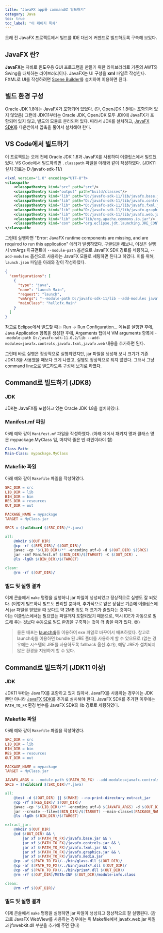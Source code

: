 ```yaml
---
title: "JavaFX app를 command로 빌드하기"
category: Java
toc: true
toc_label: "이 페이지 목차"
---
```


오래 전 JavaFX 프로젝트에서 빌드를 IDE 대신에 커맨드로 빌드하도록 구축해 보았다.

## JavaFX 란?
**JavaFX**는 자바로 윈도우용 GUI 프로그램을 만들기 위한 라이브러리로 기존의 AWT와 Swing을 대체하는 라이브러리이다. JavaFX는 UI 구성을 **xml** 파일로 작성한다. FXML로 UI를 작성하려면 [Scene Builder](https://gluonhq.com/products/scene-builder/)를 설치하여 이용하면 된다.

## 빌드 환경 구성
Oracle JDK 1.8에는 JavaFX가 포함되어 있었다. (단, OpenJDK 1.8에는 포함되어 있지 않았음) 그런데 JDK11부터는 Oracle JDK, OpenJDK 모두 JDK에 JavaFX가 포함되어 있지 않고, 별도의 모듈로 분리되어 있다.
따라서 JDK를 설치하고, [JavaFX SDK](https://gluonhq.com/products/javafx/)를 다운받아서 압축을 풀어서 설치해야 한다.

## VS Code에서 빌드하기
이 프로젝트는 오래 전에 Oracle JDK 1.8과 JavaFX를 사용하여 이클립스에서 빌드했었다. VS Code에서 빌드하려면 `.classpath` 파일을 아래와 같이 작성하였다. (JDK11 설치 경로는 D:/javafx-sdk-11/)
```xml
<?xml version="1.0" encoding="UTF-8"?>
<classpath>
    <classpathentry kind="src" path="src"/>
    <classpathentry kind="output" path="build/classes"/>
    <classpathentry kind="lib" path="D:/javafx-sdk-11/lib/javafx.base.jar"/>
    <classpathentry kind="lib" path="D:/javafx-sdk-11/lib/javafx.controls.jar"/>
    <classpathentry kind="lib" path="D:/javafx-sdk-11/lib/javafx.fxml.jar"/>    
    <classpathentry kind="lib" path="D:/javafx-sdk-11/lib/javafx.graphics.jar"/>
    <classpathentry kind="lib" path="D:/javafx-sdk-11/lib/javafx.web.jar"/>
    <classpathentry kind="lib" path="lib/org.apache.commons.io.jar"/>
    <classpathentry kind="con" path="org.eclipse.jdt.launching.JRE_CONTAINER"/>
</classpath>
```

그런데 실행하면 "Error: JavaFX runtime components are missing, and are required to run this application" 에러가 발생하였다. 구글링을 해보니, 이것은 실행시 vmArgs 아규먼트에 `--module-path` 옵션으로 JavaFX SDK 경로를 세팅하고, `--add-modules` 옵션으로 사용하는 JavaFX 모듈로 세팅하면 된다고 하였다. 이를 위해, `launch.json` 파일을 아래와 같이 작성하였다.
```json
{
  "configurations": [
    {
      "type": "java",
      "name": "Launch Main",
      "request": "launch",
      "vmArgs": "--module-path D:/javafx-sdk-11/lib --add-modules javafx.controls,javafx.fxml,javafx.web",
      "mainClass": "hellofx.Main"
    }
  ]
}
```
참고로 Eclipse에서 빌드할 때는 Run -> Run Configuration… 메뉴를 실행한 후에, Java Application 항목을 생성한 후에, Argements 탭에서 VM arguments 항목에 `--module-path D:/javafx-sdk-11.0.2/lib --add-modules=javafx.controls,javafx.fxml,javafx.web` 내용을 추가하면 된다.

그런데 바로 실행은 정상적으로 실행되었지만, jar 파일을 생성해 보니 크기가 기존 JDK1.8을 사용했을 때보다 크게 나왔고, 실행도 정상적으로 되지 않았다. 그래서 그냥 command line으로 빌드하도록 구성해 보기로 하였다.

## Command로 빌드하기 (JDK8)

### JDK
JDK는 JavaFX를 포함하고 있는 Oracle JDK 1.8을 설치하였다.

### Manifest.mf 파일
아래 예와 같이 `Manifest.mf` 파일을 작성하였다. (아래 예에서 패키지 명과 클래스 명은 mypackage.MyClass 임, 마지막 줄은 빈 라인이라야 함)
```yaml
Class-Path: .
Main-Class: mypackage.MyClass

```

### Makefile 파일
아래 예와 같이 `Makefile` 파일을 작성하였다.
```makefile
SRC_DIR = src
LIB_DIR = lib
BIN_DIR = bin
RES_DIR = resources
OUT_DIR = out

PACKAGE_NAME = mypackage
TARGET = MyClass.jar

SRCS = $(wildcard $(SRC_DIR)/*.java)

all:
    @mkdir $(OUT_DIR)
    @cp -rf $(RES_DIR)/ $(OUT_DIR)/
    javac -cp "$(LIB_DIR)/*" -encoding utf-8 -d $(OUT_DIR) $(SRCS)
    jar -cmf Manifest.mf $(BIN_DIR)/$(TARGET) -C $(OUT_DIR) .
    @ls -lgGh $(BIN_DIR)/$(TARGET)

clean:
    @rm -rf $(OUT_DIR)/
```

### 빌드 및 실행 결과
이제 콘솔에서 `make` 명령을 실행하니 jar 파일이 생성되었고 정상적으로 실행도 잘 되었다. (이렇게 빌드하니 빌드도 편리할 뿐더러, 추가적으로 얻은 장점은 기존에 이클립스에서 jar 파일을 얻었을 때 보다도 약 2MB 정도 더 크기가 줄었다는 것이다.  
이는 이클립스에서는 필요없는 파일까지 포함되었기 때문으로, 역시 IDE가 자동으로 빌드해 주는 것보다 수동으로 빌드 환경을 구축하는 것이 더 좋을 때가 있다. 😉)  

> 물론 배포는 [launch4j](http://launch4j.sourceforge.net/)를 이용하여 exe 파일로 바꾸어서 배포하였다. 참고로 launch4j를 이용하면 bundle 된 JRE 폴더를 사용하게 할 수 있으므로 (없는 경우에는 시스템의 JRE를 사용하도록 fallback 옵션 추가), 해당 JRE가 설치되지 않은 환경을 지원하게 할 수 있다.

## Command로 빌드하기 (JDK11 이상)

### JDK
JDK11 부터는 JavaFX를 포함하고 있지 않아서, JavaFX를 사용하는 경우에는 JDK 뿐만 아니라 [JavaFX SDK](https://gluonhq.com/products/javafx/)를 추가로 설치해야 한다. JavaFX SDK를 추가한 이후에는 `PATH_TO_FX` 환경 변수를 JavaFX SDK의 lib 경로로 세팅하였다.

### Makefile 파일
아래 예와 같이 `Makefile` 파일을 작성하였다.
```makefile
SRC_DIR = src
LIB_DIR = lib
BIN_DIR = bin
RES_DIR = resources
OUT_DIR = out

PACKAGE_NAME = mypackage
TARGET = MyClass.jar

JAVAFX_ARGS = --module-path $(PATH_TO_FX) --add-modules=javafx.controls,javafx.fxml,javafx.media,javafx.web
SRCS = $(wildcard $(SRC_DIR)/*.java)

all:
    @test -d $(OUT_DIR) || $(MAKE) --no-print-directory extract_jar
    @cp -rf $(RES_DIR)/ $(OUT_DIR)/
    javac -cp "$(LIB_DIR)/*" -encoding utf-8 $(JAVAFX_ARGS) -d $(OUT_DIR) $(SRCS)
    jar --create --file=$(BIN_DIR)/$(TARGET) --main-class=$(PACKAGE_NAME).Launcher -C $(OUT_DIR) .
    @ls -lgGh $(BIN_DIR)/$(TARGET)

extract_jar:
    @mkdir $(OUT_DIR)
    @cd $(OUT_DIR) && \
        jar xf $(PATH_TO_FX)/javafx.base.jar && \
        jar xf $(PATH_TO_FX)/javafx.controls.jar && \
        jar xf $(PATH_TO_FX)/javafx.fxml.jar && \
        jar xf $(PATH_TO_FX)/javafx.graphics.jar && \
        jar xf $(PATH_TO_FX)/javafx.media.jar
    @cp -af $(PATH_TO_FX)/../bin/glass.dll $(OUT_DIR)/
    @cp -af $(PATH_TO_FX)/../bin/javafx*.dll $(OUT_DIR)/
    @cp -af $(PATH_TO_FX)/../bin/prism*.dll $(OUT_DIR)/
    @rm -rf $(OUT_DIR)/META-INF $(OUT_DIR)/module-info.class

clean:
    @rm -rf $(OUT_DIR)/
```

### 빌드 및 실행 결과
이제 콘솔에서 `make` 명령을 실행하면 jar 파일이 생성되고 정상적으로 잘 실행된다. (참고로 JavaFX WebView를 사용하는 경우에는 위 Makefile에서 javafx.web.jar 파일과 jfxwebkit.dll 부분을 추가해 주면 된다)

